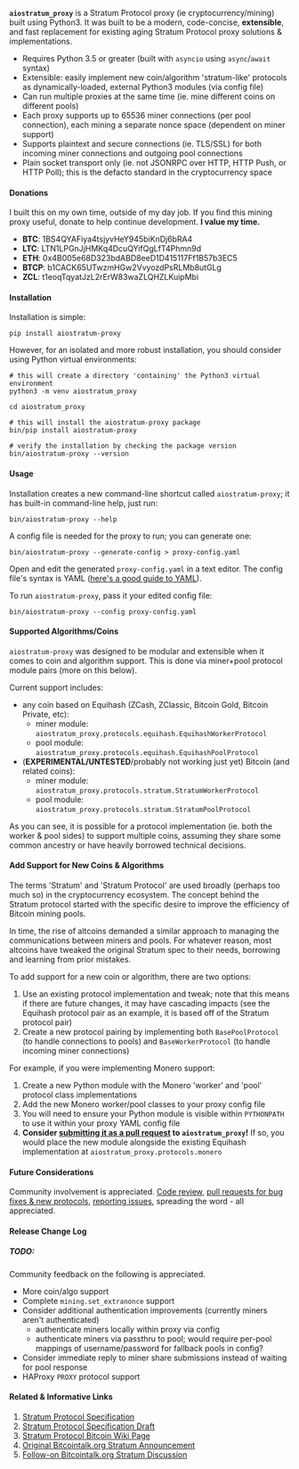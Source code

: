 **`aiostratum_proxy`** is a Stratum Protocol proxy (ie cryptocurrency/mining) built using Python3. It was built to be a modern, code-concise, **extensible**, and fast replacement for existing aging Stratum Protocol proxy solutions & implementations.

* Requires Python 3.5 or greater (built with `asyncio` using `async`/`await` syntax)
* Extensible: easily implement new coin/algorithm 'stratum-like' protocols as dynamically-loaded, external Python3 modules (via config file)
* Can run multiple proxies at the same time (ie. mine different coins on different pools)
* Each proxy supports up to 65536 miner connections (per pool connection), each mining a separate nonce space (dependent on miner support)
* Supports plaintext and secure connections (ie. TLS/SSL) for both incoming miner connections and outgoing pool connections
* Plain socket transport only (ie. not JSONRPC over HTTP, HTTP Push, or HTTP Poll); this is the defacto standard in the cryptocurrency space

#### Donations

I built this on my own time, outside of my day job. If you find this mining proxy useful, donate to help continue development. **I value my time.**

* **BTC**:  1BS4QYAFiya4tsjyvHeY945biKnDj6bRA4
* **LTC**:﻿ LTN1LPGnJjHMKq4DcuQYifQgLfT4Phmn9d
* **ETH**:  0x4B005e68D323bdABD8eeD1D415117Ff1B57b3EC5
* **BTCP**: b1CACK65UTwzmHGw2VvyozdPsRLMb8utGLg
* **ZCL**:  t1eoqTqyatJzL2rErW83waZLQHZLKuipMbi

#### Installation

Installation is simple:

```
pip install aiostratum-proxy
```

However, for an isolated and more robust installation, you should consider using Python virtual environments:

```
# this will create a directory 'containing' the Python3 virtual environment
python3 -m venv aiostratum_proxy

cd aiostratum_proxy

# this will install the aiostratum-proxy package
bin/pip install aiostratum-proxy

# verify the installation by checking the package version
bin/aiostratum-proxy --version
```

#### Usage

Installation creates a new command-line shortcut called `aiostratum-proxy`; it has built-in command-line help, just run:

```
bin/aiostratum-proxy --help
```

A config file is needed for the proxy to run; you can generate one:

```
bin/aiostratum-proxy --generate-config > proxy-config.yaml
```

Open and edit the generated `proxy-config.yaml` in a text editor. The config file's syntax is YAML ([here's a good guide to YAML](https://github.com/Animosity/CraftIRC/wiki/Complete-idiot's-introduction-to-yaml)).

To run `aiostratum-proxy`, pass it your edited config file:

```
bin/aiostratum-proxy --config proxy-config.yaml
```


#### Supported Algorithms/Coins

`aiostratum-proxy` was designed to be modular and extensible when it comes to coin and algorithm support. This is done via miner+pool protocol module pairs (more on this below).

Current support includes:

* any coin based on Equihash (ZCash, ZClassic, Bitcoin Gold, Bitcoin Private, etc):
  * miner module: `aiostratum_proxy.protocols.equihash.EquihashWorkerProtocol`
  * pool module: `aiostratum_proxy.protocols.equihash.EquihashPoolProtocol`
* (**EXPERIMENTAL/UNTESTED**/probably not working just yet) Bitcoin (and related coins):
  * miner module: `aiostratum_proxy.protocols.stratum.StratumWorkerProtocol`
  * pool module: `aiostratum_proxy.protocols.stratum.StratumPoolProtocol`

As you can see, it is possible for a protocol implementation (ie. both the worker & pool sides) to support multiple coins, assuming they share some common ancestry or have heavily borrowed technical decisions.

#### Add Support for New Coins & Algorithms

The terms 'Stratum' and 'Stratum Protocol' are used broadly (perhaps too much so) in the cryptocurrency ecosystem. The concept behind the Stratum protocol started with the specific desire to improve the efficiency of Bitcoin mining pools.

In time, the rise of altcoins demanded a similar approach to managing the communications between miners and pools. For whatever reason, most altcoins have tweaked the original Stratum spec to their needs, borrowing and learning from prior mistakes.

To add support for a new coin or algorithm, there are two options:

1. Use an existing protocol implementation and tweak; note that this means if there are future changes, it may have cascading impacts (see the Equihash protocol pair as an example, it is based off of the Stratum protocol pair)
1. Create a new protocol pairing by implementing both `BasePoolProtocol` (to handle connections to pools) and `BaseWorkerProtocol` (to handle incoming miner connections)

For example, if you were implementing Monero support:

1. Create a new Python module with the Monero 'worker' and 'pool' protocol class implementations
1. Add the new Monero worker/pool classes to your proxy config file
1. You will need to ensure your Python module is visible within `PYTHONPATH` to use it within your proxy YAML config file
1. **Consider [submitting it as a pull request](https://github.com/wetblanketcc/aiostratum_proxy/pulls) to `aiostratum_proxy`!** If so, you would place the new module alongside the existing Equihash implementation at `aiostratum_proxy.protocols.monero`


#### Future Considerations

Community involvement is appreciated. [Code review](https://github.com/wetblanketcc/aiostratum_proxy), [pull requests for bug fixes & new protocols](https://github.com/wetblanketcc/aiostratum_proxy/pulls), [reporting issues](https://github.com/wetblanketcc/aiostratum_proxy/issues), spreading the word - all appreciated.

#### Release Change Log


##### TODO:

Community feedback on the following is appreciated.

* More coin/algo support
* Complete `mining.set_extranonce` support
* Consider additional authentication improvements (currently miners aren't authenticated)
  * authenticate miners locally within proxy via config
  * authenticate miners via passthru to pool; would require per-pool mappings of username/password for fallback pools in config?
* Consider immediate reply to miner share submissions instead of waiting for pool response
* HAProxy `PROXY` protocol support

#### Related & Informative Links

1. [Stratum Protocol Specification](https://slushpool.com/help/manual/stratum-protocol)
1. [Stratum Protocol Specification Draft](https://docs.google.com/document/d/17zHy1SUlhgtCMbypO8cHgpWH73V5iUQKk_0rWvMqSNs/edit?hl=en_US)
1. [Stratum Protocol Bitcoin Wiki Page](https://en.bitcoin.it/wiki/Stratum_mining_protocol)
1. [Original Bitcointalk.org Stratum Announcement](https://bitcointalk.org/index.php?topic=108533.0)
1. [Follow-on Bitcointalk.org Stratum Discussion](https://bitcointalk.org/index.php?topic=557991.0)
